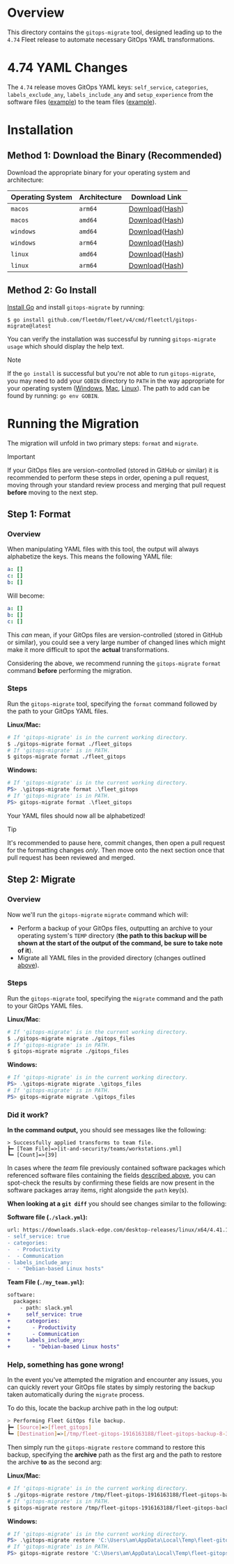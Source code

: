 # Overview

This directory contains the `gitops-migrate` tool, designed leading up to the `4.74` Fleet release to automate necessary GitOps YAML transformations.

# 4.74 YAML Changes

The `4.74` release moves GitOps YAML keys: `self_service`, `categories`, `labels_exclude_any`, `labels_include_any` and `setup_experience` from the software files ([example](https://github.com/fleetdm/fleet/blob/c9a02741950f6510f9f1be48a2c19bc524417f70/cmd/fleetctl/gitops-migrate/testdata/mozilla-firefox.yml#L2-L9)) to the team files ([example](https://github.com/fleetdm/fleet/blob/c9a02741950f6510f9f1be48a2c19bc524417f70/it-and-security/teams/workstations.yml#L47-L70)).

# Installation

## Method 1: Download the Binary (Recommended)

Download the appropriate binary for your operating system and architecture:

| Operating System | Architecture | Download Link                                                                                                                                                       |
| ---------------- | ------------ | ------------------------------------------------------------------------------------------------------------------------------------------------------------------- |
| `macos`          | `arm64`      | [Download](https://download.fleetdm.com/tools/gitops-migrate-darwin-arm64)([Hash](https://download.fleetdm.com/tools/gitops-migrate-darwin-arm64.sha256))           |
| `macos`          | `amd64`      | [Download](https://download.fleetdm.com/tools/gitops-migrate-darwin-amd64)([Hash](https://download.fleetdm.com/tools/gitops-migrate-darwin-amd64.sha256))           |
| `windows`        | `amd64`      | [Download](https://download.fleetdm.com/tools/gitops-migrate-windows-amd64.exe)([Hash](https://download.fleetdm.com/tools/gitops-migrate-windows-amd64.exe.sha256)) |
| `windows`        | `arm64`      | [Download](https://download.fleetdm.com/tools/gitops-migrate-windows-arm64.exe)([Hash](https://download.fleetdm.com/tools/gitops-migrate-windows-arm64.exe.sha256)) |
| `linux`          | `amd64`      | [Download](https://download.fleetdm.com/tools/gitops-migrate-linux-amd64)([Hash](https://download.fleetdm.com/tools/gitops-migrate-linux-amd64.sha256))             |
| `linux`          | `arm64`      | [Download](https://download.fleetdm.com/tools/gitops-migrate-linux-arm64)([Hash](https://download.fleetdm.com/tools/gitops-migrate-linux-arm64.sha256))             |

## Method 2: Go Install

[Install Go](https://go.dev/doc/install) and install `gitops-migrate` by running:

```shell
$ go install github.com/fleetdm/fleet/v4/cmd/fleetctl/gitops-migrate@latest
```

You can verify the installation was successful by running `gitops-migrate usage` which should display the help text.

> [!NOTE]
> If the `go install` is successful but you're not able to run `gitops-migrate`, you may need to add your `GOBIN` directory to `PATH` in the way appropriate for your operating system ([Windows](https://www.architectryan.com/2018/03/17/add-to-the-path-on-windows-10/), [Mac](https://medium.com/@B-Treftz/macos-adding-a-directory-to-your-path-fe7f19edd2f7), [Linux](https://pimylifeup.com/ubuntu-add-to-path/)). The path to add can be found by running: `go env GOBIN`.

# Running the Migration

The migration will unfold in two primary steps: `format` and `migrate`.

> [!IMPORTANT]
> If your GitOps files are version-controlled (stored in GitHub or similar) it is recommended to perform these steps in order, opening a pull request, moving through your standard review process and merging that pull request **before** moving to the next step.

## Step 1: Format

### Overview

When manipulating YAML files with this tool, the output will always alphabetize the keys. This means the following YAML file:
```yaml
a: []
c: []
b: []
```
Will become:
```yaml
a: []
b: []
c: []
```

This _can_ mean, if your GitOps files are version-controlled (stored in GitHub or similar), you could see a very large number of changed lines which might make it more difficult to spot the **actual** transformations.

Considering the above, we recommend running the `gitops-migrate` `format` command **before** performing the migration.

### Steps

Run the `gitops-migrate` tool, specifying the `format` command followed by the path to your GitOps YAML files.

**Linux/Mac:**
```bash
# If 'gitops-migrate' is in the current working directory.
$ ./gitops-migrate format ./fleet_gitops
# If 'gitops-migrate' is in PATH.
$ gitops-migrate format ./fleet_gitops
```

**Windows:**
```powershell
# If 'gitops-migrate' is in the current working directory.
PS> .\gitops-migrate format .\fleet_gitops
# If 'gitops-migrate' is in PATH.
PS> gitops-migrate format .\fleet_gitops
```

Your YAML files should now all be alphabetized!

> [!TIP]
> It's recommended to pause here, commit changes, then open a pull request for the formatting changes _only_. Then move onto the next section once that pull request has been reviewed and merged.

## Step 2: Migrate

### Overview

Now we'll run the `gitops-migrate` `migrate` command which will:
- Perform a backup of your GitOps files, outputting an archive to your operating system's `TEMP` directory (**the path to this backup will be shown at the start of the output of the command, be sure to take note of it**).
- Migrate all YAML files in the provided directory (changes outlined [above](#474-yaml-changes)).

### Steps

Run the `gitops-migrate` tool, specifying the `migrate` command and the path to your GitOps YAML files.

**Linux/Mac**:
```bash
# If 'gitops-migrate' is in the current working directory.
$ ./gitops-migrate migrate ./gitops_files
# If 'gitops-migrate' is in PATH.
$ gitops-migrate migrate ./gitops_files
```

**Windows:**
```powershell
# If 'gitops-migrate' is in the current working directory.
PS> .\gitops-migrate migrate .\gitops_files
# If 'gitops-migrate' is in PATH.
PS> gitops-migrate migrate .\gitops_files
```

### Did it work?

**In the command output,** you should see messages like the following:
```shell
> Successfully applied transforms to team file.
┣━ [Team File]=>[it-and-security/teams/workstations.yml]
┗━ [Count]=>[39]
```

In cases where the _team_ file previously contained software packages which referenced software files containing the fields [described above](#474-yaml-changes), you can spot-check the results by confirming these fields are now present in the software packages array items, right alongside the `path` key(s).

**When looking at a `git diff`** you should see changes similar to the following:

**Software file (`./slack.yml`):**
```diff
url: https://downloads.slack-edge.com/desktop-releases/linux/x64/4.41.105/slack-desktop-4.41.105-amd64.deb
- self_service: true
- categories:
-  - Productivity
-  - Communication
- labels_include_any:
-  - "Debian-based Linux hosts"
```

**Team File (`./my_team.yml`):**
```diff
software:
  packages:
    - path: slack.yml
+     self_service: true
+     categories:
+       - Productivity
+       - Communication
+     labels_include_any:
+       - "Debian-based Linux hosts"
```

### Help, something has gone wrong!

In the event you've attempted the migration and encounter any issues, you can quickly revert your GitOps file states by simply restoring the backup taken automatically during the `migrate` process.

To do this, locate the backup archive path in the log output:

```bash
> Performing Fleet GitOps file backup.
┣━ [Source]=>[fleet_gitops]
┗━ [Destination]=>[/tmp/fleet-gitops-1916163188/fleet-gitops-backup-8-31-2025_4-47-29.tar.gz] # <-- Here
```

Then simply run the `gitops-migrate` `restore` command to restore this backup, specifying the **archive** path as the first arg and the path to restore the archive **to** as the second arg:

**Linux/Mac**:
```bash
# If 'gitops-migrate' is in the current working directory.
$ ./gitops-migrate restore /tmp/fleet-gitops-1916163188/fleet-gitops-backup-8-31-2025_4-47-29.tar.gz ./fleet_gitops
# If 'gitops-migrate' is in PATH.
$ gitops-migrate restore /tmp/fleet-gitops-1916163188/fleet-gitops-backup-8-31-2025_4-47-29.tar.gz ./fleet_gitops
```

**Windows:**
```powershell
# If 'gitops-migrate' is in the current working directory.
PS> .\gitops-migrate restore 'C:\Users\am\AppData\Local\Temp\fleet-gitops-1916163188/fleet-gitops-backup-8-31-2025_4-47-29.tar.gz' .\fleet_gitops
# If 'gitops-migrate' is in PATH.
PS> gitops-migrate restore 'C:\Users\am\AppData\Local\Temp\fleet-gitops-1916163188/fleet-gitops-backup-8-31-2025_4-47-29.tar.gz' .\fleet_gitops
```
